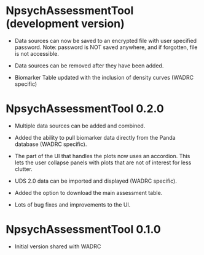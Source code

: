 # NpsychAssessmentTool (development version)

-   Data sources can now be saved to an encrypted file with user specified password. Note: password is NOT saved anywhere, and if forgotten, file is not accessible. 

-   Data sources can be removed after they have been added.

-   Biomarker Table updated with the inclusion of density curves (WADRC specific)

# NpsychAssessmentTool 0.2.0

-   Multiple data sources can be added and combined.

-   Added the ability to pull biomarker data directly from the Panda database (WADRC specific).

-   The part of the UI that handles the plots now uses an accordion. This lets the user collapse panels with plots that are not of interest for less clutter.

-   UDS 2.0 data can be imported and displayed (WADRC specific).

-   Added the option to download the main assessment table.

-   Lots of bug fixes and improvements to the UI.

# NpsychAssessmentTool 0.1.0

-   Initial version shared with WADRC
